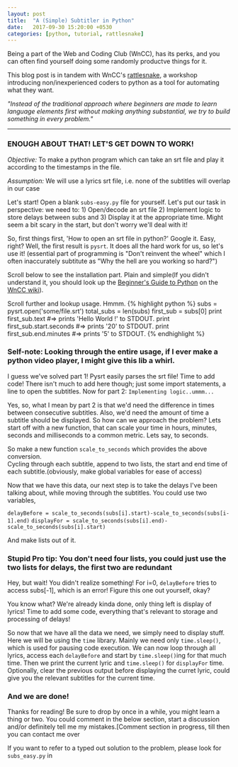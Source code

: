 ```yaml
---
layout: post
title:  "A (Simple) Subtitler in Python"
date:   2017-09-30 15:20:00 +0530
categories: [python, tutorial, rattlesnake]
---
```

Being a part of the Web and Coding Club (WnCC), has its perks, and you can often find yourself doing some randomly productve things for it.

This blog post is in tandem with WnCC's  [rattlesnake][rattlesnake], a workshop introducing non/inexperienced coders to python as a tool for automating what they want.

_"Instead of the traditional approach where beginners are made to learn language elements first without making anything substantial, we try to build something in every problem."_
<hr>
  
### ENOUGH ABOUT THAT! LET'S GET DOWN TO WORK!
*Objective:* To make a python program which can take an srt file and play it according to the timestamps in the file.

*Assumption:* We will use a lyrics srt file, i.e. none of the subtitles will overlap in our case

Let's start! Open a blank `subs-easy.py` file for yourself. Let's put our task in perspective: we need to: 1) Open/decode an srt file 2) Implement logic to store delays between subs and 3) Display it at the appropriate time. Might seem a bit scary in the start, but don't worry we'll deal with it!  

So, first things first, 'How to open an srt file in python?' Google it. Easy, right?
Well, the first result is `pysrt`. It does all the hard work for us, so let's use it! (essential part of programming is "Don't reinvent the wheel" which I often inaccurately subtitute as "Why the hell are you working so hard?")  

Scroll below to see the installation part. Plain and simple(If you didn't understand it, you should look up the [Beginner's Guide to Python][Beginner's Guide to Python] on the [WnCC wiki][WnCC wiki]).  

Scroll further and lookup usage. Hmmm.
{% highlight python %}
subs = pysrt.open('some/file.srt')
total_subs = len(subs)
first_sub = subs[0]
print first_sub.text
#=> prints 'Hello World !' to STDOUT.
print first_sub.start.seconds
#=> prints '20' to STDOUT.
print first_sub.end.minutes
#=> prints '5' to STDOUT.
{% endhighlight %}

### Self-note: Looking through the entire usage, if I ever make a python video player, I might give this lib a whirl.

I guess we've solved part 1! Pysrt easily parses the srt file! Time to add code! There isn't much to add here though; just some import statements, a line to open the subtitles. Now for part 2: `Implementing logic..ummm...`

Yes, so, what I mean by part 2 is that we'd need the difference in times between consecutive subtitles. Also, we'd need the amount of time a subtitle should be displayed. So how can we approach the problem? Lets start off with a new function, that can scale your time in hours, minutes, seconds and milliseconds to a common metric. Lets say, to seconds.  

So make a new function `scale_to_seconds` which provides the above conversion.  
Cycling through each subtitle, append to two lists, the start and end time of each subtitle.(obviously, make global variables for ease of access)

Now that we have this data, our next step is to take the delays I've been talking about, while moving through the subtitles. You could use two variables,

`delayBefore = scale_to_seconds(subs[i].start)-scale_to_seconds(subs[i-1].end)` 
`displayFor = scale_to_seconds(subs[i].end)-scale_to_seconds(subs[i].start)`

And make lists out of it.
### Stupid Pro tip: You don't need four lists, you could just use the two lists for delays, the first two are redundant
Hey, but wait! You didn't realize something! For i=0, `delayBefore` tries to access subs[-1], which is an error! Figure this one out yourself, okay?

You know what? We're already kinda done, only thing left is display of lyrics! Time to add some code, everything that's relevant to storage and processing of delays!

So now that we have all the data we need, we simply need to display stuff. Here we will be using the `time` library. Mainly we need only `time.sleep()`, which is used for pausing code execution. We can now loop through all lyrics, access each `delayBefore` and start by `time.sleep()`ing for that much time. Then we print the current lyric and `time.sleep()` for `displayFor` time. Optionally, clear the previous output before displaying the curret lyric, could give you the relevant subtitles for the current time.

### And we are done!

Thanks for reading! Be sure to drop by once in a while, you might learn a thing or two. You could comment in the below section, start a discussion and/or definitely tell me my mistakes.[Comment section in progress, till then you can contact me over 

If you want to refer to a typed out solution to the problem, please look for `subs_easy.py` in  

[rattlesnake]: http://wncc-iitb.org/wiki/index.php/Rattlesnake
[WnCC wiki]:   http://wncc-iitb.org/wiki/index.php
[Beginner's Guide to Python]: https://talk.jekyllrb.com/
